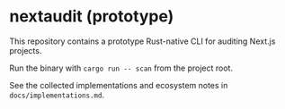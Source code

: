 # nextaudit (prototype)

This repository contains a prototype Rust-native CLI for auditing Next.js projects.

Run the binary with `cargo run -- scan` from the project root.

See the collected implementations and ecosystem notes in `docs/implementations.md`.

